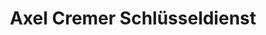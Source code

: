 ---
title: "Axel Cremer Schlüsseldienst"
url: /asslar/axel-cremer-schluesseldienst/
shop: Schlüsseldienst
---